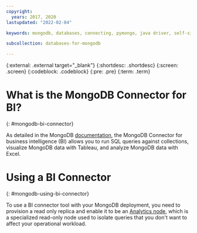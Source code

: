 ```yaml
---
copyright:
  years: 2017, 2020
lastupdated: "2022-02-04"

keywords: mongodb, databases, connecting, pymongo, java driver, self-signed certificate, mongodbee, bi connector

subcollection: databases-for-mongodb

---
```


{:external: .external target="_blank"}
{:shortdesc: .shortdesc}
{:screen: .screen}
{:codeblock: .codeblock}
{:pre: .pre}
{:term: .term}

# What is the MongoDB Connector for BI?
{: #mongodb-bi-connector}

As detailed in the MongoDB [documentation](https://docs.mongodb.com/bi-connector/current/), the MongoDB Connector for business intelligence (BI) allows you to run SQL queries against collections, visualize MongoDB data with Tableau, and analyze MongoDB data with Excel. 

# Using a BI Connector 
{: #mongodb-using-bi-connector}

To use a BI connector tool with your MongoDB deployment, you need to provision a read only replica and enable it to be an [Analytics node](https://docs.atlas.mongodb.com/reference/faq/deployment/#what-are-analytics-nodes-), which is a specialized read-only node used to isolate queries that you don't want to affect your operational workload.

